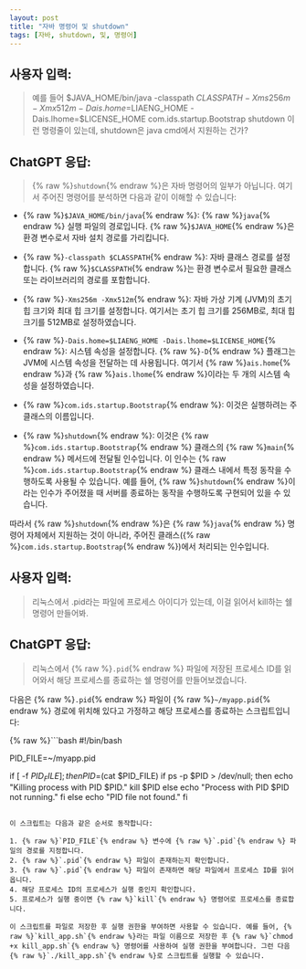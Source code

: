 ```yaml
---
layout: post
title: "자바 명령어 및 shutdown"
tags: [자바, shutdown, 및, 명령어]
---
```


## 사용자 입력:
> 예를 들어 $JAVA_HOME/bin/java -classpath $CLASSPATH -Xms256m -Xmx512m -Dais.home=$LIAENG_HOME -Dais.lhome=$LICENSE_HOME com.ids.startup.Bootstrap shutdown 이런 명령줄이 있는데, shutdown은 java cmd에서 지원하는 건가?

## ChatGPT 응답:
> {% raw %}`shutdown`{% endraw %}은 자바 명령어의 일부가 아닙니다. 여기서 주어진 명령어를 분석하면 다음과 같이 이해할 수 있습니다:

- {% raw %}`$JAVA_HOME/bin/java`{% endraw %}: {% raw %}`java`{% endraw %} 실행 파일의 경로입니다. {% raw %}`$JAVA_HOME`{% endraw %}은 환경 변수로서 자바 설치 경로를 가리킵니다.
  
- {% raw %}`-classpath $CLASSPATH`{% endraw %}: 자바 클래스 경로를 설정합니다. {% raw %}`$CLASSPATH`{% endraw %}는 환경 변수로서 필요한 클래스 또는 라이브러리의 경로를 포함합니다.
  
- {% raw %}`-Xms256m -Xmx512m`{% endraw %}: 자바 가상 기계 (JVM)의 초기 힙 크기와 최대 힙 크기를 설정합니다. 여기서는 초기 힙 크기를 256MB로, 최대 힙 크기를 512MB로 설정하였습니다.
  
- {% raw %}`-Dais.home=$LIAENG_HOME -Dais.lhome=$LICENSE_HOME`{% endraw %}: 시스템 속성을 설정합니다. {% raw %}`-D`{% endraw %} 플래그는 JVM에 시스템 속성을 전달하는 데 사용됩니다. 여기서 {% raw %}`ais.home`{% endraw %}과 {% raw %}`ais.lhome`{% endraw %}이라는 두 개의 시스템 속성을 설정하였습니다.
  
- {% raw %}`com.ids.startup.Bootstrap`{% endraw %}: 이것은 실행하려는 주 클래스의 이름입니다.
  
- {% raw %}`shutdown`{% endraw %}: 이것은 {% raw %}`com.ids.startup.Bootstrap`{% endraw %} 클래스의 {% raw %}`main`{% endraw %} 메서드에 전달될 인수입니다. 이 인수는 {% raw %}`com.ids.startup.Bootstrap`{% endraw %} 클래스 내에서 특정 동작을 수행하도록 사용될 수 있습니다. 예를 들어, {% raw %}`shutdown`{% endraw %}이라는 인수가 주어졌을 때 서버를 종료하는 동작을 수행하도록 구현되어 있을 수 있습니다.

따라서 {% raw %}`shutdown`{% endraw %}은 {% raw %}`java`{% endraw %} 명령어 자체에서 지원하는 것이 아니라, 주어진 클래스({% raw %}`com.ids.startup.Bootstrap`{% endraw %})에서 처리되는 인수입니다.

## 사용자 입력:
> 리눅스에서 .pid라는 파일에 프로세스 아이디가 있는데, 이걸 읽어서 kill하는 쉘 명령어 만들어봐.

## ChatGPT 응답:
> 리눅스에서 {% raw %}`.pid`{% endraw %} 파일에 저장된 프로세스 ID를 읽어와서 해당 프로세스를 종료하는 쉘 명령어를 만들어보겠습니다.

다음은 {% raw %}`.pid`{% endraw %} 파일이 {% raw %}`~/myapp.pid`{% endraw %} 경로에 위치해 있다고 가정하고 해당 프로세스를 종료하는 스크립트입니다:

{% raw %}```bash
#!/bin/bash

PID_FILE=~/myapp.pid

if [ -f $PID_FILE ]; then
    PID=$(cat $PID_FILE)
    if ps -p $PID > /dev/null; then
        echo "Killing process with PID $PID."
        kill $PID
    else
        echo "Process with PID $PID not running."
    fi
else
    echo "PID file not found."
fi
```{% endraw %}

이 스크립트는 다음과 같은 순서로 동작합니다:

1. {% raw %}`PID_FILE`{% endraw %} 변수에 {% raw %}`.pid`{% endraw %} 파일의 경로를 지정합니다.
2. {% raw %}`.pid`{% endraw %} 파일이 존재하는지 확인합니다.
3. {% raw %}`.pid`{% endraw %} 파일이 존재하면 해당 파일에서 프로세스 ID를 읽어옵니다.
4. 해당 프로세스 ID의 프로세스가 실행 중인지 확인합니다.
5. 프로세스가 실행 중이면 {% raw %}`kill`{% endraw %} 명령어로 프로세스를 종료합니다.

이 스크립트를 파일로 저장한 후 실행 권한을 부여하면 사용할 수 있습니다. 예를 들어, {% raw %}`kill_app.sh`{% endraw %}라는 파일 이름으로 저장한 후 {% raw %}`chmod +x kill_app.sh`{% endraw %} 명령어를 사용하여 실행 권한을 부여합니다. 그런 다음 {% raw %}`./kill_app.sh`{% endraw %}로 스크립트를 실행할 수 있습니다.

